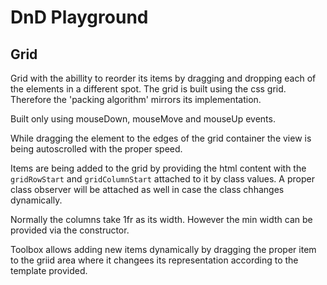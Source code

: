 # DnD Playground

## Grid
Grid with the abillity to reorder its items by dragging and dropping each of the elements in a different spot. The grid is built using the css grid. Therefore the 'packing algorithm' mirrors its implementation.

Built only using mouseDown, mouseMove and mouseUp events.

While dragging the element to the edges of the grid container the view is being autoscrolled with the proper speed.

Items are being added to the grid by providing the html content with the `gridRowStart` and `gridColumnStart` attached to it by class values. A proper class observer will be attached as well in case the class chhanges dynamically.

Normally the columns take 1fr as its width. However the min width can be provided via the constructor.

Toolbox allows adding new items dynamically by dragging the proper item to the griid area where it changees its representation according to the template provided.